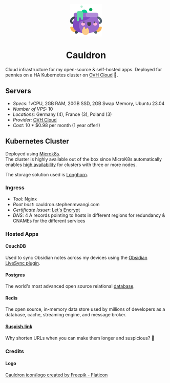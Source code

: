 <div align="center">
    <img src="assets/img/logo.png" width="100" />
    <h1>Cauldron</h1>
</div>

Cloud infrastructure for my open-source &amp; self-hosted apps. Deployed for pennies on a HA Kubernetes cluster on [OVH Cloud](https://www.ovhcloud.com/en/) 🚀.

## Servers

- _Specs:_ 1vCPU, 2GB RAM, 20GB SSD, 2GB Swap Memory, Ubuntu 23.04
- _Number of VPS:_ 10
- _Locations:_ Germany (4), France (3), Poland (3)
- _Provider:_ [OVH Cloud](https://www.ovhcloud.com/en/)
- _Cost:_ 10 * $0.98 per month (1 year offer!)

## Kubernetes Cluster

Deployed using [Microk8s](https://microk8s.io/). \
The cluster is highly available out of the box since MicroK8s automatically enables [high availability](https://microk8s.io/docs/high-availability) for clusters with three or more nodes.

The storage solution used is [Longhorn](https://longhorn.io/).

### Ingress

- _Tool_: Nginx
- _Root host_: cauldron.stephenmwangi.com
- _Certificate Issuer_: [Let's Encrypt](https://letsencrypt.org/)
- _DNS_: 4 A records pointing to hosts in different regions for redundancy & CNAMEs for the different services

### Hosted Apps

#### CouchDB

Used to sync Obsidian notes across my devices using the [Obsidian LiveSync plugin](https://github.com/vrtmrz/obsidian-livesync/blob/main/docs/setup_own_server.md).

#### Postgres

The world's most advanced open source relational [database](https://www.postgresql.org/).

#### Redis

The open source, in-memory data store used by millions of developers as a database, cache, streaming engine, and message broker.

#### [Suspish.link](https://github.com/st3v3nmw/suspish.link)

Why shorten URLs when you can make them longer and suspicious? 👀

### Credits

#### Logo

<a href="https://www.flaticon.com/free-icons/cauldron" title="cauldron icons">Cauldron icon/logo created by Freepik - Flaticon</a>
